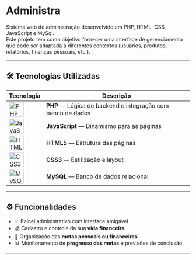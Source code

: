 # Administra

Sistema web de administração desenvolvido em PHP, HTML, CSS, JavaScript e MySql.  
Este projeto tem como objetivo fornecer uma interface de gerenciamento que pode ser adaptada a diferentes contextos (usuários, produtos, relatórios, finanças pessoais, etc.).

---

## 🛠 Tecnologias Utilizadas

| Tecnologia | Descrição |
|------------|-----------|
| <img height="40" src="https://cdn.jsdelivr.net/gh/devicons/devicon/icons/php/php-original.svg" alt="PHP"/> | **PHP** — Lógica de backend e integração com banco de dados |
| <img height="40" src="https://cdn.jsdelivr.net/gh/devicons/devicon/icons/javascript/javascript-original.svg" alt="JavaScript"/> | **JavaScript** — Dinamismo para as páginas |
| <img height="40" src="https://cdn.jsdelivr.net/gh/devicons/devicon/icons/html5/html5-original.svg" alt="HTML5"/> | **HTML5** — Estrutura das páginas |
| <img height="40" src="https://cdn.jsdelivr.net/gh/devicons/devicon/icons/css3/css3-original.svg" alt="CSS3"/> | **CSS3** — Estilização e layout |
| <img height="40" src="https://cdn.jsdelivr.net/gh/devicons/devicon/icons/mysql/mysql-original.svg" alt="MySQL"/> | **MySQL** — Banco de dados relacional |

---

## ⚙️ Funcionalidades

- ✅ Painel administrativo com interface amigável  
- 💰 Cadastro e controle da sua **vida financeira**  
- 🎯 Organização das **metas pessoais ou financeiras**  
- 📊 Monitoramento de **progresso das metas** e previsões de conclusão  

---

